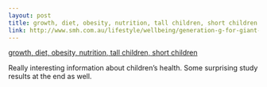 ```yaml
--- 
layout: post
title: growth, diet, obesity, nutrition, tall children, short children
link: http://www.smh.com.au/lifestyle/wellbeing/generation-g-for-giant-20101110-17npu.html
---
```

<a href=
"http://www.smh.com.au/lifestyle/wellbeing/generation-g-for-giant-20101110-17npu.html">
growth, diet, obesity, nutrition, tall children, short
children</a><br>

<p>Really interesting information about children’s health. Some
surprising study results at the end as well.</p>
